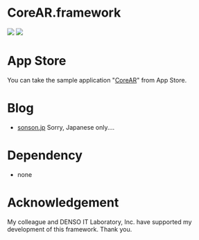 CoreAR.framework
=======
[![](http://sonson.jp/wp/wp-content/uploads/2011/04/corear01.png)]() 
[![](http://sonson.jp/wp/wp-content/uploads/2011/04/corear02.png)]()

App Store
=======
You can take the sample application "[CoreAR]" from App Store.

Blog
=======
 * [sonson.jp][]
Sorry, Japanese only....

Dependency
=======
 * none
 
Acknowledgement
=======
My colleague and DENSO IT Laboratory, Inc. have supported my development of this framework.
Thank you.

[CoreAR]: http://click.linksynergy.com/fs-bin/click?id=he6amglY4cw&subid=&offerid=94348.1&type=10&tmpid=3910&RD_PARM1=http%3A%2F%2Fitunes.apple.com%2Fus%2Fapp%2Fcorear%2Fid428844303%3Fmt%3D8%2526ls%3D1
[sonson.jp]: http://sonson.jp